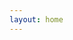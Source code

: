```yaml
---
layout: home
---
```


<Comments></Comments>

<script setup>
import Comments from "./components/comments.vue";
</script>
<style>
  .VPHome{
    padding:0 !important;
  }
  .VPContent {
    width: 100vw;
    height: 100vh;
    overflow: hidden;
  }
</style>
